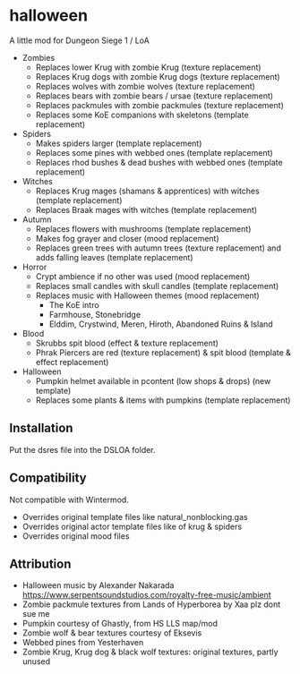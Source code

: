 # halloween
A little mod for Dungeon Siege 1 / LoA

- Zombies
  - Replaces lower Krug with zombie Krug (texture replacement)
  - Replaces Krug dogs with zombie Krug dogs (texture replacement)
  - Replaces wolves with zombie wolves (texture replacement)
  - Replaces bears with zombie bears / ursae (texture replacement)
  - Replaces packmules with zombie packmules (texture replacement)
  - Replaces some KoE companions with skeletons (template replacement)
- Spiders
  - Makes spiders larger (template replacement)
  - Replaces some pines with webbed ones (template replacement)
  - Replaces rhod bushes & dead bushes with webbed ones (template replacement)
- Witches
  - Replaces Krug mages (shamans & apprentices) with witches (template replacement)
  - Replaces Braak mages with witches (template replacement)
- Autumn
  - Replaces flowers with mushrooms (template replacement)
  - Makes fog grayer and closer (mood replacement)
  - Replaces green trees with autumn trees (texture replacement) and adds falling leaves (template replacement)
- Horror
  - Crypt ambience if no other was used (mood replacement)
  - Replaces small candles with skull candles (template replacement)
  - Replaces music with Halloween themes (mood replacement)
    - The KoE intro
    - Farmhouse, Stonebridge
    - Elddim, Crystwind, Meren, Hiroth, Abandoned Ruins & Island
- Blood
  - Skrubbs spit blood (effect & texture replacement)
  - Phrak Piercers are red (texture replacement) & spit blood (template & effect replacement)
- Halloween
  - Pumpkin helmet available in pcontent (low shops & drops) (new template)
  - Replaces some plants & items with pumpkins (template replacement)

## Installation

Put the dsres file into the DSLOA folder.

## Compatibility

Not compatible with Wintermod.
- Overrides original template files like natural_nonblocking.gas
- Overrides original actor template files like of krug & spiders
- Overrides original mood files

## Attribution

- Halloween music by Alexander Nakarada https://www.serpentsoundstudios.com/royalty-free-music/ambient
- Zombie packmule textures from Lands of Hyperborea by Xaa plz dont sue me
- Pumpkin courtesy of Ghastly, from HS LLS map/mod
- Zombie wolf & bear textures courtesy of Eksevis
- Webbed pines from Yesterhaven
- Zombie Krug, Krug dog & black wolf textures: original textures, partly unused
